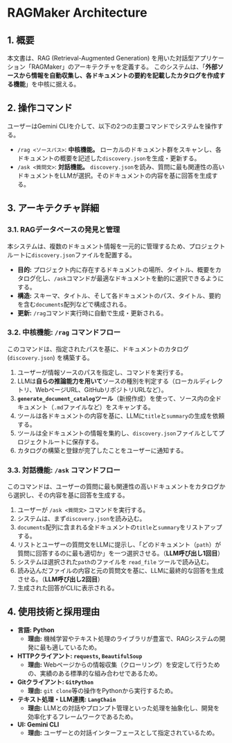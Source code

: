 # RAGMaker Architecture

## 1. 概要
本文書は、RAG (Retrieval-Augmented Generation) を用いた対話型アプリケーション「RAGMaker」のアーキテクチャを定義する。
このシステムは、「**外部ソースから情報を自動収集し、各ドキュメントの要約を記載したカタログを作成する機能**」を中核に据える。

## 2. 操作コマンド
ユーザーはGemini CLIを介して、以下の2つの主要コマンドでシステムを操作する。

*   `/rag <ソースパス>`: **中核機能。** ローカルのドキュメント群をスキャンし、各ドキュメントの概要を記述した`discovery.json`を生成・更新する。
*   `/ask <質問文>`: **対話機能。** `discovery.json`を読み、質問に最も関連性の高いドキュメントをLLMが選択。そのドキュメントの内容を基に回答を生成する。

## 3. アーキテクチャ詳細

### 3.1. RAGデータベースの発見と管理
本システムは、複数のドキュメント情報を一元的に管理するため、プロジェクトルートに`discovery.json`ファイルを配置する。

*   **目的:** プロジェクト内に存在するドキュメントの場所、タイトル、概要をカタログ化し、`/ask`コマンドが最適なドキュメントを動的に選択できるようにする。
*   **構造:** スキーマ、タイトル、そして各ドキュメントのパス、タイトル、要約を含む`documents`配列などで構成される。
*   **更新:** `/rag`コマンド実行時に自動で生成・更新される。

### 3.2. 中核機能: `/rag` コマンドフロー
このコマンドは、指定されたパスを基に、ドキュメントのカタログ (`discovery.json`) を構築する。

1.  ユーザーが情報ソースのパスを指定し、コマンドを実行する。
2.  LLMは**自らの推論能力を用いて**ソースの種別を判定する（ローカルディレクトリ、WebページURL、GitHubリポジトリURLなど）。
3.  **`generate_document_catalog`ツール**（新規作成）を使って、ソース内の全ドキュメント（`.md`ファイルなど）をスキャンする。
4.  ツールは各ドキュメントの内容を基に、LLMに`title`と`summary`の生成を依頼する。
5.  ツールは全ドキュメントの情報を集約し、`discovery.json`ファイルとしてプロジェクトルートに保存する。
6.  カタログの構築と登録が完了したことをユーザーに通知する。

### 3.3. 対話機能: `/ask` コマンドフロー
このコマンドは、ユーザーの質問に最も関連性の高いドキュメントをカタログから選択し、その内容を基に回答を生成する。

1.  ユーザーが `/ask <質問文>` コマンドを実行する。
2.  システムは、まず`discovery.json`を読み込む。
3.  `documents`配列に含まれる全ドキュメントの`title`と`summary`をリストアップする。
4.  リストとユーザーの質問文をLLMに提示し、「どのドキュメント（`path`）が質問に回答するのに最も適切か」を一つ選択させる。（**LLM呼び出し1回目**）
5.  システムは選択された`path`のファイルを `read_file` ツールで読み込む。
6.  読み込んだファイルの内容と元の質問文を基に、LLMに最終的な回答を生成させる。（**LLM呼び出し2回目**）
7.  生成された回答がCLIに表示される。

## 4. 使用技術と採用理由

*   **言語: Python**
    *   **理由:** 機械学習やテキスト処理のライブラリが豊富で、RAGシステムの開発に最も適しているため。
*   **HTTPクライアント: `requests`, `BeautifulSoup`**
    *   **理由:** Webページからの情報収集（クローリング）を安定して行うための、実績のある標準的な組み合わせであるため。
*   **Gitクライアント: `GitPython`**
    *   **理由:** `git clone`等の操作をPythonから実行するため。
*   **テキスト処理・LLM連携: `LangChain`**
    *   **理由:** LLMとの対話やプロンプト管理といった処理を抽象化し、開発を効率化するフレームワークであるため。
*   **UI: Gemini CLI**
    *   **理由:** ユーザーとの対話インターフェースとして指定されているため。